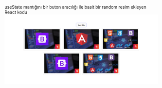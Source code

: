 useState mantığını bir buton aracılığı ile basit bir random resim ekleyen React kodu
![Proje Görseli](https://github.com/HsynAslan/React/blob/master/useState_card_project/ekran%20g%C3%B6r%C3%BCnt%C3%BCs%C3%BC.png)
